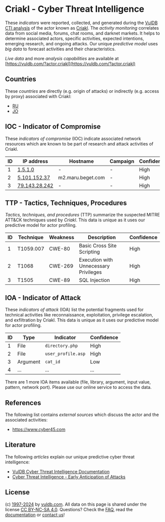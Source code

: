 # Criakl - Cyber Threat Intelligence

These _indicators_ were reported, collected, and generated during the [VulDB CTI analysis](https://vuldb.com/?kb.cti) of the actor known as [Criakl](https://vuldb.com/?actor.criakl). The _activity monitoring_ correlates data from social media, forums, chat rooms, and darknet markets. It helps to determine associated actors, specific activities, expected intentions, emerging research, and ongoing attacks. Our unique _predictive model_ uses _big data_ to forecast activities and their characteristics.

_Live data_ and more _analysis capabilities_ are available at [https://vuldb.com/?actor.criakl](https://vuldb.com/?actor.criakl)

## Countries

These _countries_ are directly (e.g. origin of attacks) or indirectly (e.g. access by proxy) associated with Criakl:

* [RU](https://vuldb.com/?country.ru)
* [JO](https://vuldb.com/?country.jo)

## IOC - Indicator of Compromise

These _indicators of compromise_ (IOC) indicate associated network resources which are known to be part of research and attack activities of Criakl.

ID | IP address | Hostname | Campaign | Confidence
-- | ---------- | -------- | -------- | ----------
1 | [1.5.1.0](https://vuldb.com/?ip.1.5.1.0) | - | - | High
2 | [5.101.152.37](https://vuldb.com/?ip.5.101.152.37) | m2.maru.beget.com | - | High
3 | [79.143.28.242](https://vuldb.com/?ip.79.143.28.242) | - | - | High

## TTP - Tactics, Techniques, Procedures

_Tactics, techniques, and procedures_ (TTP) summarize the suspected MITRE ATT&CK techniques used by _Criakl_. This data is unique as it uses our predictive model for actor profiling.

ID | Technique | Weakness | Description | Confidence
-- | --------- | -------- | ----------- | ----------
1 | T1059.007 | CWE-80 | Basic Cross Site Scripting | High
2 | T1068 | CWE-269 | Execution with Unnecessary Privileges | High
3 | T1505 | CWE-89 | SQL Injection | High

## IOA - Indicator of Attack

These _indicators of attack_ (IOA) list the potential fragments used for technical activities like reconnaissance, exploitation, privilege escalation, and exfiltration by Criakl. This data is unique as it uses our predictive model for actor profiling.

ID | Type | Indicator | Confidence
-- | ---- | --------- | ----------
1 | File | `directory.php` | High
2 | File | `user_profile.asp` | High
3 | Argument | `cat_id` | Low
4 | ... | ... | ...

There are 1 more IOA items available (file, library, argument, input value, pattern, network port). Please use our online service to access the data.

## References

The following list contains _external sources_ which discuss the actor and the associated activities:

* https://www.cyber45.com

## Literature

The following _articles_ explain our unique predictive cyber threat intelligence:

* [VulDB Cyber Threat Intelligence Documentation](https://vuldb.com/?kb.cti)
* [Cyber Threat Intelligence - Early Anticipation of Attacks](https://www.scip.ch/en/?labs.20201022)

## License

(c) [1997-2024](https://vuldb.com/?kb.changelog) by [vuldb.com](https://vuldb.com/?kb.about). All data on this page is shared under the license [CC BY-NC-SA 4.0](https://creativecommons.org/licenses/by-nc-sa/4.0/). Questions? Check the [FAQ](https://vuldb.com/?kb.faq), read the [documentation](https://vuldb.com/?kb) or [contact us](https://vuldb.com/?contact)!
